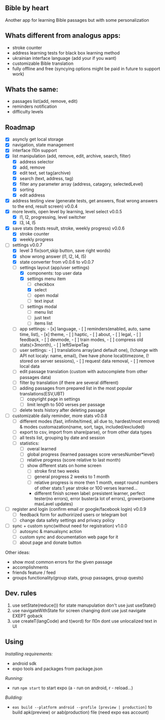 Bible by heart
---

Another app for learning Bible passages but with some personalization

Whats different from analogus apps:
---

- stroke counter 
- address learning tests for black box learning method
- ukrainian interface language (add your if you want)
- customizable Bible translation
- fully offline and free (syncying options might be paid in future to support work)

Whats the same:
---

- passages list(add, remove, edit)
- reminders notification
- difficulty levels

Roadmap
---

- [x] asyncly get local storage
- [x] navigation, state management
- [x] interface l10n support
- [x] list manipulation (add, remove, edit, archive, search, filter)
  - [x] address selector
  - [x] add, remove
  - [x] edit text, set tag(archive)
  - [x] search (text, address, tag)
  - [x] filter any parameter array (address, catagory, selectedLevel)
  - [x] sorting
  - [x] edit address
- [x] address testing view (generate tests, get answers, float wrong answers to the end, result screen) v0.0.4
- [x] more levels, open level by learning, level select v0.0.5
  - [x] l1, l2, progressing, level switcher
  - [x] l3, l4, l5
- [x] save stats (tests result, stroke, weekly progress) v0.0.6
  - [x] stroke counter
  - [x] weekly progress
- [ ] settings v0.0.7
  - [x] level 3 fix(sort,skip button, save right words)
  - [x] show wrong answer (l1, l2, l4, l5)
  - [x] state converter from v0.0.6 to v0.0.7
  - [ ] settings layout (app/user settings)
    - [x] components: top user data
    - [x] settings menu item
      - [ ] checkbox
      - [x] select
      - [ ] open modal
      - [ ] text input
    - [ ] settings modal
      - [ ] menu list 
      - [ ] just text
      - [ ] items list
  - [ ] app settings: - [x] language, - [ ] reminders(enabled, auto, same time, list), - [x] theme, - [ ] haptic, - [ ]  about, - [ ] legal, - [ ] feedback, - [ ] devmode, - [ ] train modes, - [ ] compress old stats(>3month), - [ ] leftSwipeTag
  - [ ] user settings:  - [ ] translations array(and default one), (!change with API not localy: name, email), (!we have phone local)timezone, (! stored on server sessions), - [ ] request data removal, - [ ] remove local data
  - [ ] edit passage translation (custom with autocomplete from other passages data)
  - [ ] filter by translation (if there are several different)
  - [ ] adding passages from prepared list in the most popular translations(ESV,UBT)
    - [ ] copyright page in settings
    - [ ] limit length to 500 verses per passage
  - [ ] delete tests history after deleting passage 
- [ ] customizable daily reminder, more stats v0.0.8
  - [ ] different modes (fast, infinite/timed, all due to, hardest/most errored) & modes customazation(name, sort, tags, included/excluded)
  - [ ] export to csv, import from share(parse), or from other data types
  - [ ] all tests list, grouping by date and session
  - [ ] statistics:
    - [ ] overal learned
    - [ ] global progress (learned passages score versesNumber*level)
    - [ ] relative progress (score relative to last month)
    - [ ] show different stats on home screen
      - [ ] stroke first two weeks
      - [ ] general progress 2 weeks to 1 month
      - [ ] relative progress is more then 1 month, exept round numbers of other stats:1 year stroke or 100 verses learned...
      - different finish screen label: presistent learner, perfect tester(no errors), error buster(a lot of errors), grower(some maxLavel updates)
- [ ] register and login (confirm email or google/facebook login) v0.0.9
  - [ ] feedback form for authorirized users or telegram bot
  - [ ] change data safety settings and privacy policy
- [ ] sync + custom sync(without need for registration) v1.0.0
  - [ ] autosync & manualsync action
  - [ ] custom sync and documentation web page for it
  - [ ] about page and donate button

Other ideas:
- show most common errors for the given passage
- accomplishments
- friends feature / feed
- groups functionality(group stats, group passages, group quests)
 
Dev. rules
---
1. use setState(reduce()) for state manupulation don't use just useState()
2. use navigateWithState for screen changing dont use just navigate EXEPT goback
3. use createT(langCode) and t(word) for l10n dont use unlocalized text in UI

Using
---
*Installing requirements:*
-  android sdk
- expo tools and packages from package.json

*Running:*
- run `npm start` to start expo (a - run on android, r - reload...)

*Building:*
- `eas build --platform android --profile [preview | production]` to build apk(preview) or aab(production) file (need expo eas account)